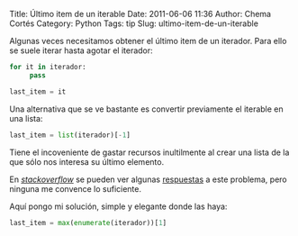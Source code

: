 Title: Último item de un iterable
Date: 2011-06-06 11:36
Author: Chema Cortés
Category: Python
Tags: tip
Slug: ultimo-item-de-un-iterable

Algunas veces necesitamos obtener el último item de un iterador. Para
ello se suele iterar hasta agotar el iterador:

```python
for it in iterador:
     pass

last_item = it  
```

Una alternativa que se ve bastante es convertir previamente el iterable
en una lista:

```python
last_item = list(iterador)[-1]
```

Tiene el incoveniente de gastar recursos inultilmente al crear una lista
de la que sólo nos interesa su último elemento.

En *[stackoverflow][1]* se pueden ver algunas [respuestas][2] a este
problema, pero ninguna me convence lo suficiente.

[1]: http://stackoverflow.com  
[2]: http://stackoverflow.com/questions/2138873/cleanest-way-to-get-last-item-from-python-iterator "Cleanest way to get last item from Python iterator"

Aquí pongo mi solución, simple y elegante donde las haya:

```python
last_item = max(enumerate(iterador))[1]
```

